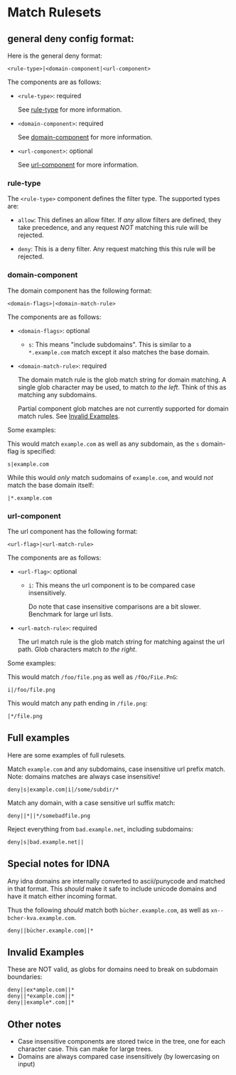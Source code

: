 # Match Rulesets

## general deny config format:

Here is the general deny format:

```
<rule-type>|<domain-component|<url-component>
```

The components are as follows:

*   `<rule-type>`: required

    See [rule-type](#rule-type) for more information.

*   `<domain-component>`: required

    See [domain-component](#domain-component) for more information.

*   `<url-component>`: optional

    See [url-component](#url-component) for more information.


### rule-type

The `<rule-type>` component defines the filter type. The supported types are:

*   `allow`: This defines an allow filter. If _any_ allow filters are defined,
    they take precedence, and any request _NOT_ matching this rule will
    be rejected.

*   `deny`: This is a deny filter. Any request matching this this rule will be
    rejected.


### domain-component

The domain component has the following format:

```
<domain-flags>|<domain-match-rule>
```

The components are as follows:

*   `<domain-flags>`: optional

    *   `s`: This means "include subdomains". This is similar to a `*.example.com`
        match except it also matches the base domain.
        
*   `<domain-match-rule>`: required

    The domain match rule is the glob match string for domain matching. A single glob
    character may be used, to match _to the left_. Think of this as matching
    any subdomains.
    
    Partial component glob matches are not currently supported for domain match rules. 
    See [Invalid Examples](#invalid-examples).

Some examples:

This would match `example.com` as well as any subdomain, as the `s` domain-flag
is specified:
```
s|example.com
```

While this would _only_ match sudomains of `example.com`, and would _not_ match the 
base domain itself:
```
|*.example.com
```


### url-component

The url component has the following format:
```
<url-flag>|<url-match-rule>
```

The components are as follows:

*   `<url-flag>`: optional

    *   `i`: This means the url component is to be compared case
        insensitively.

        Do note that case insensitive comparisons are a bit slower. Benchmark
        for large url lists.

*   `<url-match-rule>`: required

    The url match rule is the glob match string for matching against the url
    path. Glob characters match _to the right_.

Some examples:

This would match `/foo/file.png` as well as `/fOo/FiLe.PnG`:
```
i|/foo/file.png
```

This would match any path ending in `/file.png`:
```
|*/file.png
```


## Full examples

Here are some examples of full rulesets.

Match `example.com` and any subdomains, case insensitive url prefix match.  
Note: domains matches are always case insensitive!
```
deny|s|example.com|i|/some/subdir/*
```

Match any domain, with a case sensitive url suffix match:
```
deny||*||*/somebadfile.png
```

Reject everything from `bad.example.net`, including subdomains:
```
deny|s|bad.example.net||
```

## Special notes for IDNA

Any idna domains are internally converted to ascii/punycode and matched in
that format. This _should_ make it safe to include unicode domains and have it
match either incoming format.

Thus the following _should_ match both `bücher.example.com`, as well as 
`xn--bcher-kva.example.com`.
```
deny||bücher.example.com||*
```

## Invalid Examples

These are NOT valid, as globs for domains need to break on subdomain
boundaries:
```
deny||ex*ample.com||*
deny||*example.com||*
deny||example*.com||*
```

## Other notes

*   Case insensitive components are stored twice in the tree, one for each
    character case. This can make for large trees.
*   Domains are always compared case insensitively (by lowercasing on input)
